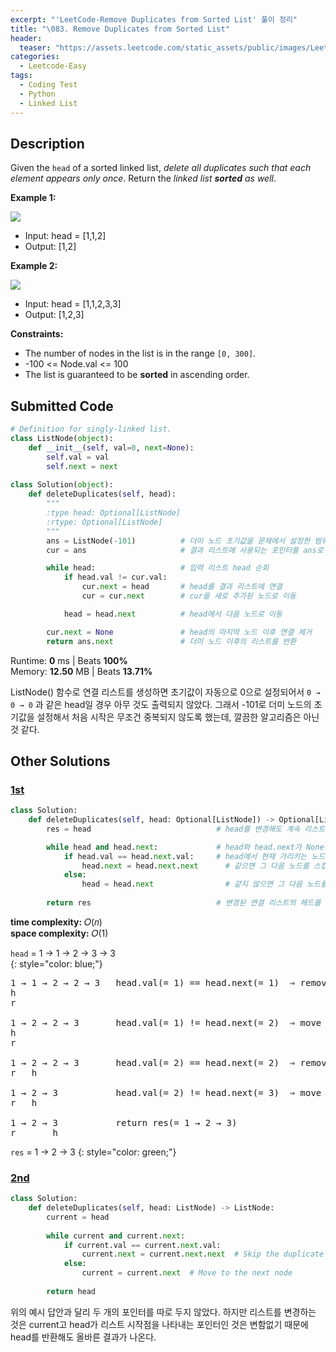 ```yaml
---
excerpt: "'LeetCode-Remove Duplicates from Sorted List' 풀이 정리"
title: "\083. Remove Duplicates from Sorted List"
header:
  teaser: "https://assets.leetcode.com/static_assets/public/images/LeetCode_Sharing.png"
categories:
  - Leetcode-Easy
tags:
  - Coding Test
  - Python
  - Linked List
---
```


## <i class="fa-solid fa-file-lines"></i> Description

Given the `head` of a sorted linked list, *delete all duplicates such that each element appears only once*. Return the *linked list* ***sorted*** *as well*.


**Example 1:**

![](https://assets.leetcode.com/uploads/2021/01/04/list1.jpg)

- Input: head = [1,1,2]
- Output: [1,2]

**Example 2:**

![](https://assets.leetcode.com/uploads/2021/01/04/list2.jpg)

- Input: head = [1,1,2,3,3]
- Output: [1,2,3]

**Constraints:**

- The number of nodes in the list is in the range `[0, 300]`.
- -100 <= Node.val <= 100
- The list is guaranteed to be **sorted** in ascending order.

## <i class="fa-solid fa-cloud-arrow-up"></i> Submitted Code

```python
# Definition for singly-linked list.
class ListNode(object):
    def __init__(self, val=0, next=None):
        self.val = val
        self.next = next
        
class Solution(object):
    def deleteDuplicates(self, head):
        """
        :type head: Optional[ListNode]
        :rtype: Optional[ListNode]
        """
        ans = ListNode(-101)          # 더미 노드 초기값을 문제에서 설정한 범위의 밖으로 설정
        cur = ans                     # 결과 리스트에 사용되는 포인터를 ans로 초기화

        while head:                   # 입력 리스트 head 순회
            if head.val != cur.val:
                cur.next = head       # head를 결과 리스트에 연결
                cur = cur.next        # cur을 새로 추가된 노드로 이동

            head = head.next          # head에서 다음 노드로 이동

        cur.next = None               # head의 마지막 노드 이후 연결 제거
        return ans.next               # 더미 노드 이후의 리스트를 반환
```
<i class="fa-solid fa-clock"></i> Runtime: **0** ms \| Beats **100%**    
<i class="fa-solid fa-memory"></i> Memory: **12.50** MB \| Beats **13.71%**

ListNode() 함수로 연결 리스트를 생성하면 초기값이 자동으로 0으로 설정되어서 `0 → 0 → 0` 과 같은 head일 경우 아무 것도 출력되지 않았다.
그래서 -101로 더미 노드의 초기값을 설정해서 처음 시작은 무조건 중복되지 않도록 했는데, 깔끔한 알고리즘은 아닌 것 같다.

## <i class="fa-solid fa-flask"></i> Other Solutions

### <a href="https://leetcode.com/problems/remove-duplicates-from-sorted-list/solutions/5810798/video-explain-important-points-by-niits-maxm/" target="_blank">1st</a>

```python
class Solution:
    def deleteDuplicates(self, head: Optional[ListNode]) -> Optional[ListNode]:
        res = head                            # head를 변경해도 계속 리스트 시작 부분을 추적하기 위함

        while head and head.next:             # head와 head.next가 None이 아닐 때까지 반복
            if head.val == head.next.val:     # head에서 현재 가리키는 노드와 그 다음 노드가   
                head.next = head.next.next      # 같으면 그 다음 노드를 스킵하고 그 다음 다음의 노드를 포인트
            else:
                head = head.next                # 같지 않으면 그 다음 노드를 포인트 
        
        return res                            # 변경된 연결 리스트의 헤드를 가리키는 res 반환
```
<i class="fa-solid fa-clock"></i> **time complexity:** 𝑂(𝑛)    
<i class="fa-solid fa-memory"></i> **space complexity:** 𝑂(1)            

`head` = 1 → 1 → 2 → 3 → 3   
{: style="color: blue;"}

<pre>
1 → 1 → 2 → 2 → 3   head.val(= 1) == head.next(= 1)  ⇒ remove 1
h
r

1 → 2 → 2 → 3       head.val(= 1) != head.next(= 2)  ⇒ move h  
h
r

1 → 2 → 2 → 3       head.val(= 2) == head.next(= 2)  ⇒ remove 2
r   h

1 → 2 → 3           head.val(= 2) != head.next(= 3)  ⇒ move h  
r   h

1 → 2 → 3           return res(= 1 → 2 → 3)
r       h
</pre>

`res` = 1 → 2 → 3
{: style="color: green;"}


### <a href="https://leetcode.com/problems/remove-duplicates-from-sorted-list/solutions/6108743/0-ms-runtime-beats-100-user-code-idea-al-4hk9/" target="_blank">2nd</a>

```python
class Solution:
    def deleteDuplicates(self, head: ListNode) -> ListNode:
        current = head
        
        while current and current.next:
            if current.val == current.next.val:
                current.next = current.next.next  # Skip the duplicate
            else:
                current = current.next  # Move to the next node
        
        return head
```

위의 예시 답안과 달리 두 개의 포인터를 따로 두지 않았다.
하지만 리스트를 변경하는 것은 current고 head가 리스트 시작점을 나타내는 포인터인 것은 변함없기 때문에 head를 반환해도 올바른 결과가 나온다.